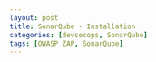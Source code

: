 ```yaml
---
layout: post
title: SonarQube - Installation
categories: [devsecops, SonarQube]
tags: [OWASP ZAP, SonarQube]
---
```



